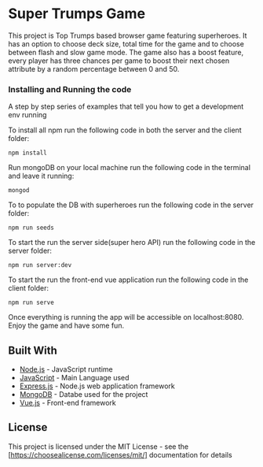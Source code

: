 # Super Trumps Game

This project is Top Trumps based browser game featuring superheroes. It has an option to choose deck size, total time for the game and to choose between flash and slow game mode. The game also has a boost feature, every player has three chances per game to boost their next chosen attribute by a random percentage between 0 and 50.

### Installing and Running the code 

A step by step series of examples that tell you how to get a development env running

To install all npm run the following code in both the server and the client folder:

```
npm install
```

Run mongoDB on your local machine run the following code in the terminal and leave it running:

```
mongod
```

To to populate the DB with superheroes run the following code in the server folder:

```
npm run seeds
```

To start the run the server side(super hero API) run the following code in the server folder:

```
npm run server:dev
```

To start the run the front-end vue application run the following code in the client folder:

```
npm run serve
```


Once everything is running the app will be accessible on localhost:8080. Enjoy the game and have some fun.

## Built With

* [Node.js](https://nodejs.org/en/) - JavaScript runtime
* [JavaScript](https://www.javascript.com/) - Main Language used
* [Express.js](https://expressjs.com/) - Node.js web application framework
* [MongoDB](https://www.mongodb.com/) - Databe used for the project
* [Vue.js](https://vuejs.org/) - Front-end framework


## License

This project is licensed under the MIT License - see the [https://choosealicense.com/licenses/mit/] documentation for details
